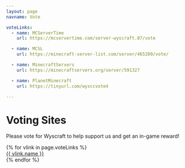 ```yaml
---
layout: page
navname: Vote

voteLinks:
  - name: MCServerTime
    url: https://mcservertime.com/server-wyscraft.87/vote

  - name: MCSL
    url: https://minecraft-server-list.com/server/465209/vote/

  - name: MinecraftServers
    url: https://minecraftservers.org/server/591327

  - name: PlanetMinecraft
    url: https://tinyurl.com/wysccvote4

---
```


# Voting Sites
Please vote for Wyscraft to help support us and get an in-game reward!

<div id="voteLinks" class="flex flex-wrap items-start content-start py-4">
{% for vlink in page.voteLinks %}
<div class="w-full sm:w-auto mb-2 mr-1">
<a href="{{ vlink.url }}" target="_blank" rel="noopener" class="button">{{ vlink.name }}</a>
</div>
{% endfor %}
</div>
